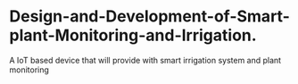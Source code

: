 # Design-and-Development-of-Smart-plant-Monitoring-and-Irrigation.
A IoT based device that will provide with smart irrigation system and plant monitoring
